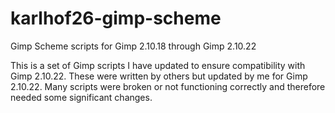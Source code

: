 # karlhof26-gimp-scheme
Gimp Scheme scripts for Gimp 2.10.18 through Gimp 2.10.22

This is a set of Gimp scripts I have updated to ensure compatibility with Gimp 2.10.22.
These were written by others but updated by me for Gimp 2.10.22. 
Many scripts were broken or not functioning correctly and therefore needed some significant changes.
